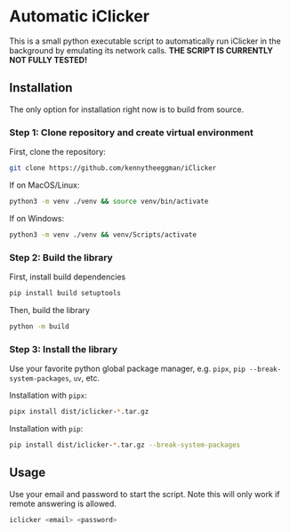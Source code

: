 # Automatic iClicker

This is a small python executable script to automatically run iClicker in the background by
emulating its network calls. **THE SCRIPT IS CURRENTLY NOT FULLY TESTED!**

## Installation

The only option for installation right now is to build from source. 

### Step 1: Clone repository and create virtual environment

First, clone the repository:

```sh
git clone https://github.com/kennytheeggman/iClicker
```

If on MacOS/Linux:

```sh
python3 -m venv ./venv && source venv/bin/activate
```

If on Windows:

```sh
python3 -m venv ./venv && venv/Scripts/activate
```

### Step 2: Build the library

First, install build dependencies

```sh
pip install build setuptools
```

Then, build the library

```sh
python -m build
```

### Step 3: Install the library

Use your favorite python global package manager, e.g. `pipx`, `pip --break-system-packages`, `uv`, etc.

Installation with `pipx`:

```sh
pipx install dist/iclicker-*.tar.gz
```

Installation with `pip`:

```sh
pip install dist/iclicker-*.tar.gz --break-system-packages
```

## Usage

Use your email and password to start the script. Note this will only work if remote answering is
allowed.

```sh
iclicker <email> <password>
```

